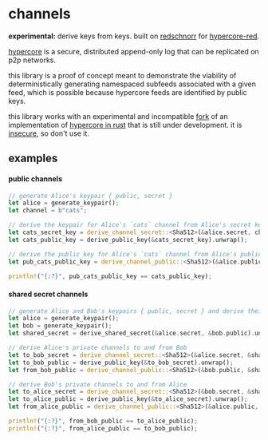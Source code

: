 # channels

**experimental:** derive keys from keys. built on [redschnorr](https://github.com/lukeburns/redschnorr) for [hypercore-red](https://github.com/lukeburns/hypercore-red).

[hypercore](https://github.com/mafintosh/hypercore) is a secure, distributed append-only log that can be replicated on p2p networks.

this library is a proof of concept meant to demonstrate the viability of deterministically generating namespaced subfeeds associated with a given feed, which is possible because hypercore feeds are identified by public keys.

this library works with an experimental and incompatible [fork](https://github.com/lukeburns/hypercore-red) of an implementation of [hypercore in rust](https://github.com/datrs/hypercore) that is still under development. it is [insecure](https://github.com/lukeburns/redschnorr), so don't use it.

## examples

#### public channels

```rust
// generate Alice's keypair { public, secret }
let alice = generate_keypair();
let channel = b"cats";

// derive the keypair for Alice's `cats` channel from Alice's secret key
let cats_secret_key = derive_channel_secret::<Sha512>(&alice.secret, channel).unwrap();
let cats_public_key = derive_public_key(&cats_secret_key).unwrap();

// derive the public key for Alice's `cats` channel from Alice's public key
let pub_cats_public_key = derive_channel_public::<Sha512>(&alice.public, channel).unwrap();

println!("{:?}", pub_cats_public_key == cats_public_key);
```

#### shared secret channels

```rust
// generate Alice and Bob's keypairs { public, secret } and derive their shared secret
let alice = generate_keypair();
let bob = generate_keypair();
let shared_secret = derive_shared_secret(&alice.secret, &bob.public).unwrap().to_bytes();

// derive Alice's private channels to and from Bob
let to_bob_secret = derive_channel_secret::<Sha512>(&alice.secret, &shared_secret).unwrap();
let to_bob_public = derive_public_key(&to_bob_secret).unwrap();
let from_bob_public = derive_channel_public::<Sha512>(&bob.public, &shared_secret).unwrap();

// derive Bob's private channels to and from Alice
let to_alice_secret = derive_channel_secret::<Sha512>(&bob.secret, &shared_secret).unwrap();
let to_alice_public = derive_public_key(&to_alice_secret).unwrap();
let from_alice_public = derive_channel_public::<Sha512>(&alice.public, &shared_secret).unwrap();

println!("{:?}", from_bob_public == to_alice_public);
println!("{:?}", from_alice_public == to_bob_public);
```
